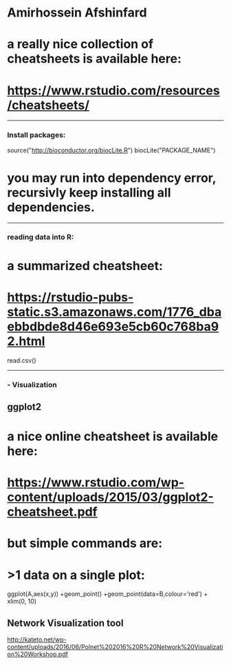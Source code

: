 # Amirhossein Afshinfard
# a really nice collection of cheatsheets is available here:
# https://www.rstudio.com/resources/cheatsheets/
___________________________________
### Install packages:
source("http://bioconductor.org/biocLite.R")
biocLite("PACKAGE_NAME")
# you may run into dependency error, recursivly keep installing all dependencies.

___________________________________
### reading data into R:
# a summarized cheatsheet:
# https://rstudio-pubs-static.s3.amazonaws.com/1776_dbaebbdbde8d46e693e5cb60c768ba92.html
read.csv()


___________________________________
### - Visualization

## ggplot2 
# a nice online cheatsheet is available here:
# https://www.rstudio.com/wp-content/uploads/2015/03/ggplot2-cheatsheet.pdf
# but simple commands are:

# >1 data on a single plot:
ggplot(A,aes(x,y)) +geom_point() +geom_point(data=B,colour='red') + xlim(0, 10)


## Network Visualization tool
http://kateto.net/wp-content/uploads/2016/06/Polnet%202016%20R%20Network%20Visualization%20Workshop.pdf
